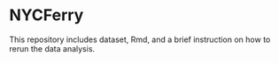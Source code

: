 # NYCFerry
This repository includes dataset, Rmd, and a brief instruction on how to rerun the data analysis.
